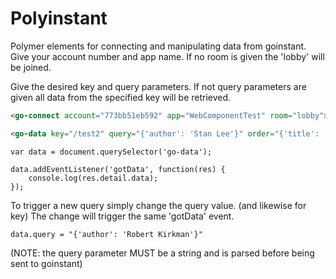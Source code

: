 Polyinstant
==========

Polymer elements for connecting and manipulating data from goinstant.
Give your account number and app name. If no room is given the 'lobby' will be joined.

Give the desired key and query parameters. If not query parameters are given all data from the specified key will be retrieved.

```HTML
<go-connect account="773bb51eb592" app="WebComponentTest" room="lobby"></go-connect>

<go-data key="/test2" query="{'author': 'Stan Lee'}" order="{'title': 'asc'}"></go-data>
```

```JS
var data = document.querySelector('go-data');

data.addEventListener('gotData', function(res) {
    console.log(res.detail.data);
});
```

To trigger a new query simply change the query value. (and likewise for key)
The change will trigger the same 'gotData' event.
```JS
data.query = "{'author': 'Robert Kirkman'}"
```
(NOTE: the query parameter MUST be a string and is parsed before being sent to goinstant)
